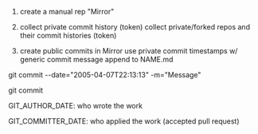 1. create a manual rep "Mirror"

2. collect private commit history (token)
collect private/forked repos and their commit histories (token)

3. create public commits in Mirror
use private commit timestamps w/ generic commit message
append to NAME.md


git commit --date="2005-04-07T22:13:13" -m="Message"

git commit

GIT_AUTHOR_DATE: who wrote the work

GIT_COMMITTER_DATE: who applied the work (accepted pull request)
